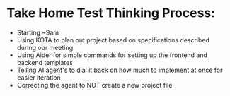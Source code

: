 # Take Home Test Thinking Process:

- Starting ~9am
- Using KOTA to plan out project based on specifications described during our meeting
- Using Aider for simple commands for setting up the frontend and backend templates
- Telling AI agent's to dial it back on how much to implement at once for easier iteration
- Correcting the agent to NOT create a new project file
